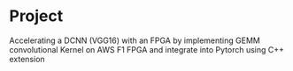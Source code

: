 # Project

Accelerating a DCNN (VGG16) with an FPGA by implementing GEMM convolutional Kernel on AWS F1 FPGA and integrate into Pytorch using C++ extension
